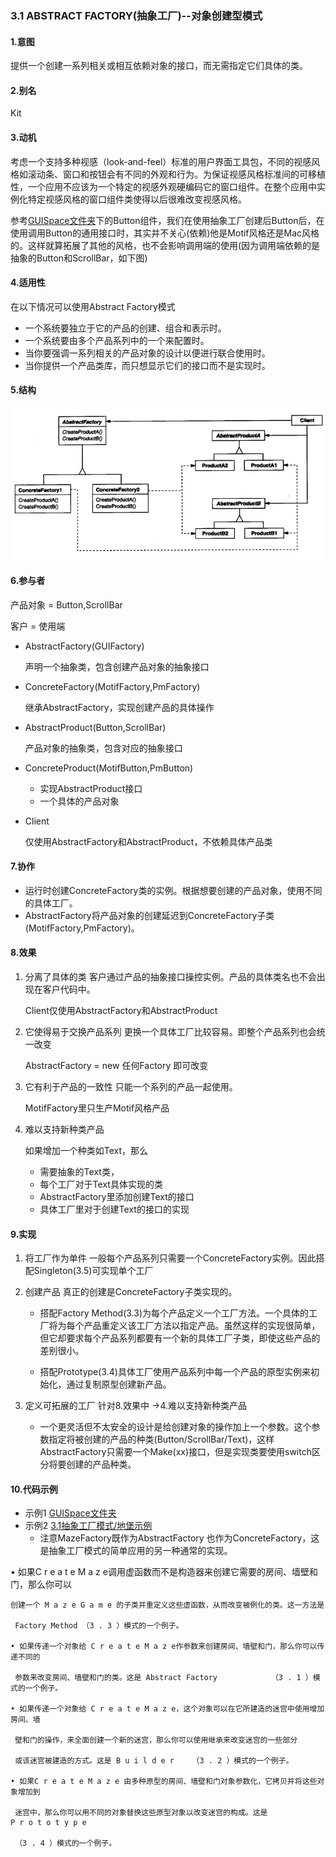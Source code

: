 ### 3.1 ABSTRACT FACTORY(抽象工厂)--对象创建型模式

#### 1.意图

提供一个创建一系列相关或相互依赖对象的接口，而无需指定它们具体的类。

#### 2.别名

Kit

#### 3.动机

考虑一个支持多种视感（look-and-feel）标准的用户界面工具包，不同的视感风格如滚动条、窗口和按钮会有不同的外观和行为。为保证视感风格标准间的可移植性，一个应用不应该为一个特定的视感外观硬编码它的窗口组件。在整个应用中实例化特定视感风格的窗口组件类使得以后很难改变视感风格。

参考[GUISpace文件夹](./code/1.设计一个文档编辑器/GUISpace)下的Button组件，我们在使用抽象工厂创建后Button后，在使用调用Button的通用接口时，其实并不关心(依赖)他是Motif风格还是Mac风格的。这样就算拓展了其他的风格，也不会影响调用端的使用(因为调用端依赖的是抽象的Button和ScrollBar，如下图)

#### 4.适用性

在以下情况可以使用Abstract Factory模式

* 一个系统要独立于它的产品的创建、组合和表示时。
* 一个系统要由多个产品系列中的一个来配置时。
* 当你要强调一系列相关的产品对象的设计以便进行联合使用时。
* 当你提供一个产品类库，而只想显示它们的接口而不是实现时。

#### 5.结构

![](pic/1.png)

#### 6.参与者

产品对象 = Button,ScrollBar

 客户 = 使用端

* AbstractFactory(GUIFactory)

  声明一个抽象类，包含创建产品对象的抽象接口

* ConcreteFactory(MotifFactory,PmFactory)

  继承AbstractFactory，实现创建产品的具体操作

* AbstractProduct(Button,ScrollBar)

  产品对象的抽象类，包含对应的抽象接口

* ConcreteProduct(MotifButton,PmButton)

  * 实现AbstractProduct接口
  * 一个具体的产品对象

* Client

  仅使用AbstractFactory和AbstractProduct，不依赖具体产品类

#### 7.协作

* 运行时创建ConcreteFactory类的实例。根据想要创建的产品对象，使用不同的具体工厂。
* AbstractFactory将产品对象的创建延迟到ConcreteFactory子类(MotifFactory,PmFactory)。

#### 8.效果

1. 分离了具体的类  客户通过产品的抽象接口操控实例。产品的具体类名也不会出现在客户代码中。

   Client仅使用AbstractFactory和AbstractProduct

2. 它使得易于交换产品系列   更换一个具体工厂比较容易。即整个产品系列也会统一改变

   AbstractFactory = new 任何Factory 即可改变

3. 它有利于产品的一致性   只能一个系列的产品一起使用。

   MotifFactory里只生产Motif风格产品

4. 难以支持新种类产品    

   如果增加一个种类如Text，那么

   * 需要抽象的Text类，
   * 每个工厂对于Text具体实现的类
   * AbstractFactory里添加创建Text的接口
   * 具体工厂里对于创建Text的接口的实现

#### 9.实现

1. 将工厂作为单件  一般每个产品系列只需要一个ConcreteFactory实例。因此搭配Singleton(3.5)可实现单个工厂

2. 创建产品   真正的创建是ConcreteFactory子类实现的。

   * 搭配Factory Method(3.3)为每个产品定义一个工厂方法。一个具体的工厂将为每个产品重定义该工厂方法以指定产品。虽然这样的实现很简单，但它却要求每个产品系列都要有一个新的具体工厂子类，即使这些产品的差别很小。

   * 搭配Prototype(3.4)具体工厂使用产品系列中每一个产品的原型实例来初始化，通过复制原型创建新产品。

3. 定义可拓展的工厂    针对8.效果中 ->4.难以支持新种类产品  

   * 一个更灵活但不太安全的设计是给创建对象的操作加上一个参数。这个参数指定将被创建的产品的种类(Button/ScrollBar/Text)，这样AbstractFactory只需要一个Make(xx)接口，但是实现类要使用switch区分将要创建的产品种类。

#### 10.代码示例

* 示例1 [GUISpace文件夹](./code/1.设计一个文档编辑器/GUISpace)
* 示例2  [3.1抽象工厂模式/地堡示例](./code/3.1抽象工厂模式/地堡示例)
  * 注意MazeFactory既作为AbstractFactory 也作为ConcreteFactory，这是抽象工厂模式的简单应用的另一种通常的实现。



• 如果C r e a t e M a z e调用虚函数而不是构造器来创建它需要的房间、墙壁和门，那么你可以 

    创建一个 M a z e G a m e 的子类并重定义这些虚函数，从而改变被例化的类。这一方法是 
    
     Factory Method （3 . 3 ）模式的一个例子。 
    
    • 如果传递一个对象给 C r e a t e M a z e作参数来创建房间、墙壁和门，那么你可以传递不同的 
    
     参数来改变房间、墙壁和门的类。这是 Abstract Factory            （3 . 1 ）模式的一个例子。 
    
    • 如果传递一个对象给 C r e a t e M a z e，这个对象可以在它所建造的迷宫中使用增加房间、墙 
    
     壁和门的操作，来全面创建一个新的迷宫，那么你可以使用继承来改变迷宫的一些部分 
    
     或该迷宫被建造的方式。这是 B u i l d e r    （3 . 2 ）模式的一个例子。 
    
    • 如果C r e a t e M a z e 由多种原型的房间、墙壁和门对象参数化，它拷贝并将这些对象增加到 
    
     迷宫中，那么你可以用不同的对象替换这些原型对象以改变迷宫的构成。这是                              P r o t o t y p e 
    
     （3 . 4 ）模式的一个例子。 